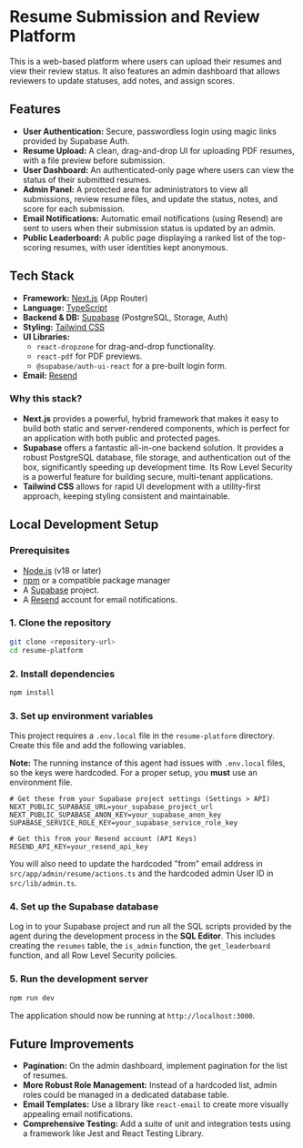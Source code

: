 # Resume Submission and Review Platform

This is a web-based platform where users can upload their resumes and view their review status. It also features an admin dashboard that allows reviewers to update statuses, add notes, and assign scores.

## Features

- **User Authentication:** Secure, passwordless login using magic links provided by Supabase Auth.
- **Resume Upload:** A clean, drag-and-drop UI for uploading PDF resumes, with a file preview before submission.
- **User Dashboard:** An authenticated-only page where users can view the status of their submitted resumes.
- **Admin Panel:** A protected area for administrators to view all submissions, review resume files, and update the status, notes, and score for each submission.
- **Email Notifications:** Automatic email notifications (using Resend) are sent to users when their submission status is updated by an admin.
- **Public Leaderboard:** A public page displaying a ranked list of the top-scoring resumes, with user identities kept anonymous.

## Tech Stack

- **Framework:** [Next.js](https://nextjs.org/) (App Router)
- **Language:** [TypeScript](https://www.typescriptlang.org/)
- **Backend & DB:** [Supabase](https://supabase.com/) (PostgreSQL, Storage, Auth)
- **Styling:** [Tailwind CSS](https://tailwindcss.com/)
- **UI Libraries:**
  - `react-dropzone` for drag-and-drop functionality.
  - `react-pdf` for PDF previews.
  - `@supabase/auth-ui-react` for a pre-built login form.
- **Email:** [Resend](https://resend.com/)

### Why this stack?

- **Next.js** provides a powerful, hybrid framework that makes it easy to build both static and server-rendered components, which is perfect for an application with both public and protected pages.
- **Supabase** offers a fantastic all-in-one backend solution. It provides a robust PostgreSQL database, file storage, and authentication out of the box, significantly speeding up development time. Its Row Level Security is a powerful feature for building secure, multi-tenant applications.
- **Tailwind CSS** allows for rapid UI development with a utility-first approach, keeping styling consistent and maintainable.

## Local Development Setup

### Prerequisites

- [Node.js](https://nodejs.org/en) (v18 or later)
- [npm](https://www.npmjs.com/) or a compatible package manager
- A [Supabase](https://supabase.com) project.
- A [Resend](https://resend.com) account for email notifications.

### 1. Clone the repository

```bash
git clone <repository-url>
cd resume-platform
```

### 2. Install dependencies

```bash
npm install
```

### 3. Set up environment variables

This project requires a `.env.local` file in the `resume-platform` directory. Create this file and add the following variables.

**Note:** The running instance of this agent had issues with `.env.local` files, so the keys were hardcoded. For a proper setup, you **must** use an environment file.

```
# Get these from your Supabase project settings (Settings > API)
NEXT_PUBLIC_SUPABASE_URL=your_supabase_project_url
NEXT_PUBLIC_SUPABASE_ANON_KEY=your_supabase_anon_key
SUPABASE_SERVICE_ROLE_KEY=your_supabase_service_role_key

# Get this from your Resend account (API Keys)
RESEND_API_KEY=your_resend_api_key
```

You will also need to update the hardcoded "from" email address in `src/app/admin/resume/actions.ts` and the hardcoded admin User ID in `src/lib/admin.ts`.

### 4. Set up the Supabase database

Log in to your Supabase project and run all the SQL scripts provided by the agent during the development process in the **SQL Editor**. This includes creating the `resumes` table, the `is_admin` function, the `get_leaderboard` function, and all Row Level Security policies.

### 5. Run the development server

```bash
npm run dev
```

The application should now be running at `http://localhost:3000`.

## Future Improvements

- **Pagination:** On the admin dashboard, implement pagination for the list of resumes.
- **More Robust Role Management:** Instead of a hardcoded list, admin roles could be managed in a dedicated database table.
- **Email Templates:** Use a library like `react-email` to create more visually appealing email notifications.
- **Comprehensive Testing:** Add a suite of unit and integration tests using a framework like Jest and React Testing Library.
